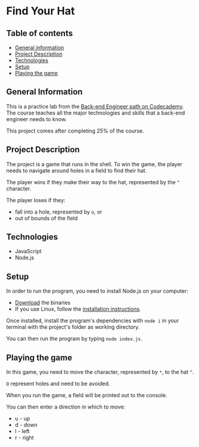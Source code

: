 # Find Your Hat
## Table of contents
* [General information](#general-information)
* [Project Description](#project-description)
* [Technologies](#technologies)
* [Setup](#setup)
* [Playing the game](#playing-the-game)

## General Information
This is a practice lab from the [Back-end Engineer path on Codecademy](https://www.codecademy.com/learn/paths/back-end-engineer-career-path). The course teaches all the major technologies and skills that a back-end engineer needs to know.

This project comes after completing 25% of the course.

## Project Description
The project is a game that runs in the shell. To win the game, the player needs to navigate around holes in a field to find their hat.

The player wins if they make their way to the hat, represented by the `^` character.

The player loses if they:
* fall into a hole, represented by `o`, or
* out of bounds of the field

## Technologies
* JavaScript
* Node.js

## Setup
In order to run the program, you need to install Node.js on your computer:
* [Download](https://nodejs.org/en/download/) the binaries
* If you use Linux, follow the [installation instructions](https://github.com/nodejs/help/wiki/Installation#how-to-install-nodejs-via-binary-archive-on-linux).

Once installed, install the program's dependencies with `node i` in your terminal with the project's folder as working directory.

You can then run the program by typing `node index.js`.

## Playing the game
In this game, you need to move the character, represented by `*`, to the hat `^`. 

`O` represent holes and need to be avoided.

When you run the game, a field will be printed out to the console.

You can then enter a direction in which to move:
* u - up
* d - down
* l - left
* r - right
